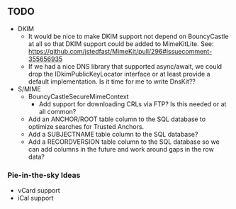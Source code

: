 ## TODO

* DKIM
  * It would be nice to make DKIM support not depend on BouncyCastle at all so
    that DKIM support could be added to MimeKitLite.
    See: https://github.com/jstedfast/MimeKit/pull/296#issuecomment-355656935
  * If we had a nice DNS library that supported async/await, we could drop the
    IDkimPublicKeyLocator interface or at least provide a default implementation.
    Is it time for me to write DnsKit??
* S/MIME
  * BouncyCastleSecureMimeContext
    * Add support for downloading CRLs via FTP? Is this needed or at all common?
  * Add an ANCHOR/ROOT table column to the SQL database to optimize searches
    for Trusted Anchors.
  * Add a SUBJECTNAME table column to the SQL database?
  * Add a RECORDVERSION table column to the SQL database so we can add columns
    in the future and work around gaps in the row data?

### Pie-in-the-sky Ideas

* vCard support
* iCal support

